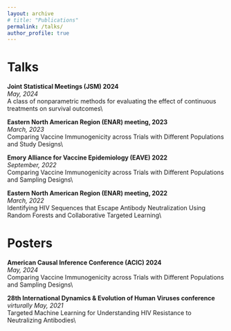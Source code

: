 ```yaml
---
layout: archive
# title: "Publications"
permalink: /talks/
author_profile: true
---
```


<!-- {% if site.talkmap_link == true %}

<p style="text-decoration:underline;"><a href="/talkmap.html">See a map of all the places I've given a talk!</a></p>

{% endif %}
 -->
<!-- {% for post in site.talks reversed %}
  {% include archive-single-talk.html %}
{% endfor %}
 -->

Talks
======
**Joint Statistical Meetings (JSM) 2024**\
*May, 2024*\
A class of nonparametric methods for evaluating the effect of continuous treatments on survival outcomes\

**Eastern North American Region (ENAR) meeting, 2023**\
*March, 2023*\
Comparing Vaccine Immunogenicity across Trials with Different Populations and Study Designs\
<!-- The slides can be found [here](/files/talks_posters_related/ENAR_2023.pdf) -->

**Emory Alliance for Vaccine Epidemiology (EAVE) 2022**\
*September, 2022*\
Comparing Vaccine Immunogenicity across Trials with Different Populations and Sampling Designs\
<!-- The slides can be found [here](/files/talks_posters_related/Lightning.pdf) -->

**Eastern North American Region (ENAR) meeting, 2022**\
*March, 2022*\
Identifying HIV Sequences that Escape Antibody Neutralization Using Random Forests and Collaborative Targeted Learning\
<!-- The slides can be found [here](/files/talks_posters_related/ENAR_2022.pdf) -->


Posters
======
**American Causal Inference Conference (ACIC) 2024**\
*May, 2024*\
Comparing Vaccine Immunogenicity across Trials with Different Populations and Sampling Designs\

**28th International Dynamics & Evolution of Human Viruses conference**\
*virturally May, 2021*\
Targeted Machine Learning for Understanding HIV Resistance to Neutralizing Antibodies\
<!-- The poster can be found [here](/files/talks_posters_related/PosterPresentations_YJ.pdf) -->

